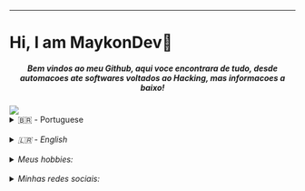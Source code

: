 <hr>

<h1>Hi, I am MaykonDev💫</h1>

<h5 font family=sans-serif text align=center>Bem vindos ao meu Github, aqui voce encontrara de tudo, desde automacoes ate softwares voltados ao Hacking, mas informacoes a baixo!</h5>

<img src=https://64.media.tumblr.com/d47dac901f1141e3d7d51576bcf7c306/dd9cb6705e9c593d-13/s540x810/9fd7ded41173e14c4c262af13441a0e42c25e3e1.gif>
</br>
<details>
  <summary>🇧🇷 - Portuguese</summary></br>
  <p><i>Olá, sou Maycon Wendel, ou MaykonDev, tenho 17 aninhos e sou de Itapevi-SP, gosto de programar e de estudar física quântica, procuro sempre ajudar os outros com projetos criados por mim...<i></p>
</details>
</br>
<details>
  <summary>🇱🇷 - English</summary></br>
  <p><i>Hi, I'm Maycon Wendel, or MaykonDev, I'm 17 years old and I'm from Itapevi-SP, I like to program and study quantum physics, I always try to help others with projects created by me...<i></p>
</details>
</br>
<details>
  <summary>Meus hobbies:</summary></br>
  <li>💻 Programar...
  <li>📚 Estudar assuntos novos...
  <li>🎧 Ouvir músicas...
  <li>✈️ Viajar...
  <li>🛡️ Estudar Pentest
  <li>🌃 Observar as estrelas...
  </summary>
</details>
</br>
<details>
  <summary>Minhas redes sociais:</summary></br>
  <i><li><a href="https://api.whatsapp.com/send?phone=5567998318445">WhatsApp</a></i>
  <i><li><a href="mayconwendel70@gmail.com">e-mail</a></i>
  </summary>
</details>
